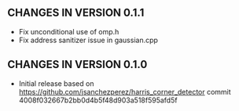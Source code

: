 ## CHANGES IN VERSION 0.1.1

- Fix unconditional use of omp.h
- Fix address sanitizer issue in gaussian.cpp 

## CHANGES IN VERSION 0.1.0

- Initial release based on https://github.com/jsanchezperez/harris_corner_detector commit 4008f032667b2bb0d4b5f48d903a518f595afd5f